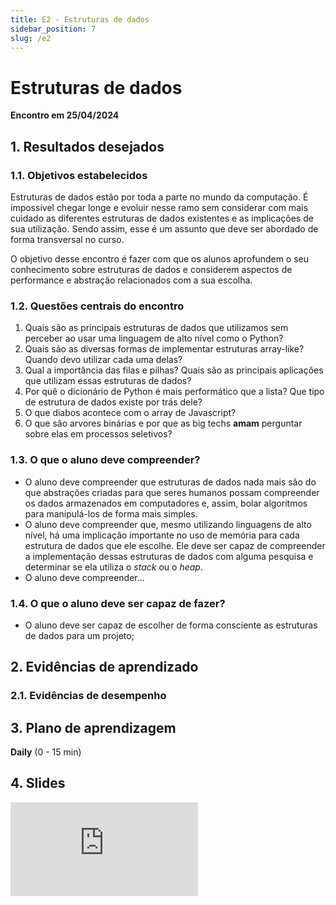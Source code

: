 ```yaml
---
title: E2 - Estruturas de dados
sidebar_position: 7
slug: /e2
---
```


# Estruturas de dados

**Encontro em 25/04/2024**

## 1. Resultados desejados

### 1.1. Objetivos estabelecidos

Estruturas de dados estão por toda a parte no mundo da computação. É impossível
chegar longe e evoluir nesse ramo sem considerar com mais cuidado as diferentes
estruturas de dados existentes e as implicações de sua utilização. Sendo assim,
esse é um assunto que deve ser abordado de forma transversal no curso. 

O objetivo desse encontro é fazer com que os alunos aprofundem o seu
conhecimento sobre estruturas de dados e considerem aspectos de performance e
abstração relacionados com a sua escolha.

### 1.2. Questões centrais do encontro

1. Quais são as principais estruturas de dados que utilizamos sem perceber ao
   usar uma linguagem de alto nível como o Python?
2. Quais são as diversas formas de implementar estruturas array-like? Quando
   devo utilizar cada uma delas?
3. Qual a importância das filas e pilhas? Quais são as principais aplicações
   que utilizam essas estruturas de dados? 
4. Por quê o dicionário de Python é mais performático que a lista? Que tipo de
   estrutura de dados existe por trás dele?
5. O que diabos acontece com o array de Javascript?
6. O que são arvores binárias e por que as big techs **amam** perguntar sobre
   elas em processos seletivos?

### 1.3. O que o aluno deve compreender?

* O aluno deve compreender que estruturas de dados nada mais são do que
  abstrações criadas para que seres humanos possam compreender os dados
  armazenados em computadores e, assim, bolar algoritmos para manipulá-los de
  forma mais simples.
* O aluno deve compreender que, mesmo utilizando linguagens de alto nível, há
  uma implicação importante no uso de memória para cada estrutura de dados que
  ele escolhe. Ele deve ser capaz de compreender a implementação dessas
  estruturas de dados com alguma pesquisa e determinar se ela utiliza o *stack*
  ou o *heap*.
* O aluno deve compreender... 

### 1.4. O que o aluno deve ser capaz de fazer?

* O aluno deve ser capaz de escolher de forma consciente as estruturas de dados
  para um projeto;

## 2. Evidências de aprendizado

### 2.1. Evidências de desempenho

## 3. Plano de aprendizagem

**Daily** (0 - 15 min)

## 4. Slides 

<div style={{ textAlign: 'center' }}>
    <iframe 
        style={{
            display: 'block',
            margin: 'auto',
            width: '100%',
            height: '50vh',
        }}
        src="https://slides.com/rodrigomangoninicola/m6-ec-encontros/embed#/encontro2"
        frameborder="0" 
        allowFullScreen>
    </iframe>
</div>

